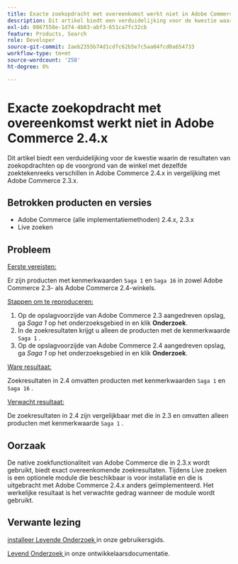 ```yaml
---
title: Exacte zoekopdracht met overeenkomst werkt niet in Adobe Commerce 2.4.x
description: Dit artikel biedt een verduidelijking voor de kwestie waarin de resultaten van zoekopdrachten op de voorgrond van de winkel met dezelfde zoektekenreeks verschillen in Adobe Commerce 2.4.x in vergelijking met Adobe Commerce 2.3.x.
exl-id: 0867558e-1d74-4b83-abf3-651ca7fc32cb
feature: Products, Search
role: Developer
source-git-commit: 2aeb2355b74d1cdfc62b5e7c5aa04fcd0a654733
workflow-type: tm+mt
source-wordcount: '258'
ht-degree: 0%

---
```


# Exacte zoekopdracht met overeenkomst werkt niet in Adobe Commerce 2.4.x

Dit artikel biedt een verduidelijking voor de kwestie waarin de resultaten van zoekopdrachten op de voorgrond van de winkel met dezelfde zoektekenreeks verschillen in Adobe Commerce 2.4.x in vergelijking met Adobe Commerce 2.3.x.

## Betrokken producten en versies

- Adobe Commerce (alle implementatiemethoden) 2.4.x, 2.3.x
- Live zoeken

## Probleem

<u> Eerste vereisten:</u>

Er zijn producten met kenmerkwaarden `Saga 1` en `Saga 16` in zowel Adobe Commerce 2.3- als Adobe Commerce 2.4-winkels.

<u> Stappen om te reproduceren:</u>

1. Op de opslagvoorzijde van Adobe Commerce 2.3 aangedreven opslag, ga *Saga 1* op het onderzoeksgebied in en klik **Onderzoek**.
1. In de zoekresultaten krijgt u alleen de producten met de kenmerkwaarde `Saga 1` .
1. Op de opslagvoorzijde van Adobe Commerce 2.4 aangedreven opslag, ga *Saga 1* op het onderzoeksgebied in en klik **Onderzoek**.

<u> Ware resultaat:</u>

Zoekresultaten in 2.4 omvatten producten met kenmerkwaarden `Saga 1` en `Saga 16` .

<u> Verwacht resultaat:</u>

De zoekresultaten in 2.4 zijn vergelijkbaar met die in 2.3 en omvatten alleen producten met kenmerkwaarde `Saga 1` .

## Oorzaak

De native zoekfunctionaliteit van Adobe Commerce die in 2.3.x wordt gebruikt, biedt exact overeenkomende zoekresultaten. Tijdens Live zoeken is een optionele module die beschikbaar is voor installatie en die is uitgebracht met Adobe Commerce 2.4.x anders geïmplementeerd. Het werkelijke resultaat is het verwachte gedrag wanneer de module wordt gebruikt.

## Verwante lezing

[ installeer Levende Onderzoek ](https://experienceleague.adobe.com/docs/commerce-merchant-services/live-search/onboard/install.html) in onze gebruikersgids.

[ Levend Onderzoek ](https://experienceleague.adobe.com/en/docs/commerce-merchant-services/live-search/overview) in onze ontwikkelaarsdocumentatie.
